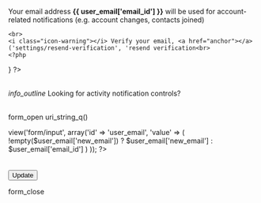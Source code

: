 ---
---

<?php
// var_dump($user_email);
?>


Your email address <strong>{{ user_email['email_id'] }}</strong> will be used for account-related notifications (e.g. account changes, contacts joined)<br>

<?php
if ( ! $user_email['verified'])
{
    ?>
    <br>
    <i class="icon-warning"></i> Verify your email, <a href="anchor"></a>('settings/resend-verification', 'resend verification<br>
    <?php
}
?>

<br>
<i id="info_outline" class="material-icons md-24 pull-right">info_outline</i>
Looking for activity notification controls?<br>

<br>

form_open uri_string_q() 

<?php
$this->view('form/input', array('id' => 'user_email', 'value' => ( !empty($user_email['new_email']) ? $user_email['new_email'] : $user_email['email_id'] ) ));
?>

<br>
<br>
<br>

<!-- Accent-colored raised button with ripple -->
<button class="mdl-button mdl-js-button mdl-button--raised mdl-js-ripple-effect mdl-button--accent" type="submit">
    Update
</button>

form_close